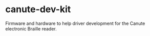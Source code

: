 # canute-dev-kit
Firmware and hardware to help driver development for the Canute electronic Braille reader. 
